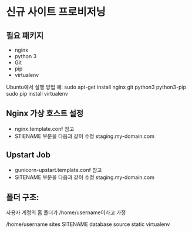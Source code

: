 신규 사이트 프로비저닝
==========================

## 필요 패키지

* nginx
* python 3
* Git
* pip
* virtualenv

Ubuntu에서 실행 방법 예:
	sudo apt-get install nginx git python3 python3-pip
	sudo pip install virtualenv

## Nginx 가상 호스트 설정

* nginx.template.conf 참고
* STIENAME 부분을 다음과 같이 수정 staging.my-domain.com

## Upstart Job

* gunicorn-upstart.template.conf 참고
* SITENAME 부분을 다음과 같이 수정 staging.my-domain.com

## 폴더 구조:
사용자 계정의 홈 폴더가 /home/username이라고 가정

/home/username
	sites
		SITENAME
			database
			source
			static
			virtualenv

